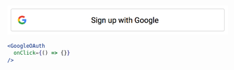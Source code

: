 <div class="references">
  <div class="reference">
    <a href="public/images/components/GoogleOAuth/1.png">
      <img src="public/images/components/GoogleOAuth/1.png" alt="GoogleOAuth 1" />
    </a>
  </div>
</div>

```jsx
<GoogleOAuth
  onClick={() => {}}
/>
```
